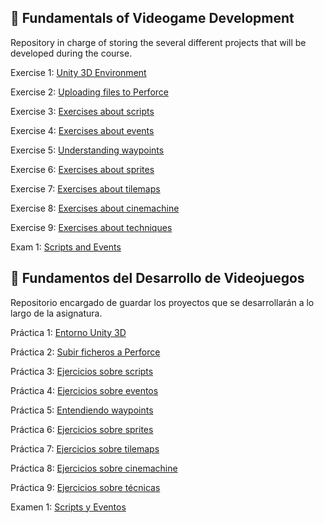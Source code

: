 ## 👾 Fundamentals of Videogame Development
Repository in charge of storing the several different projects that will be developed during the course.

Exercise 1: [Unity 3D Environment](https://github.com/Aitor-Ventura/FDV_P1)

Exercise 2: [Uploading files to Perforce](https://github.com/Aitor-Ventura/FDV_P2)

Exercise 3: [Exercises about scripts](https://github.com/Aitor-Ventura/FDV_EjerciciosScripts)

Exercise 4: [Exercises about events](https://github.com/Aitor-Ventura/FDV_Events)

Exercise 5: [Understanding waypoints](https://github.com/Aitor-Ventura/FDV_Waypoints)

Exercise 6: [Exercises about sprites](https://github.com/Aitor-Ventura/FDV_Sprites)

Exercise 7: [Exercises about tilemaps](https://github.com/Aitor-Ventura/FDV_Tilemaps)

Exercise 8: [Exercises about cinemachine](https://github.com/Aitor-Ventura/FDV_Cinemachine)

Exercise 9: [Exercises about techniques](https://github.com/Aitor-Ventura/FDV_Techniques)

Exam 1: [Scripts and Events](https://github.com/Aitor-Ventura/FDV_Examen1)

## 🤖 Fundamentos del Desarrollo de Videojuegos
Repositorio encargado de guardar los proyectos que se desarrollarán a lo largo de la asignatura.

Práctica 1: [Entorno Unity 3D](https://github.com/Aitor-Ventura/FDV_P1)

Práctica 2: [Subir ficheros a Perforce](https://github.com/Aitor-Ventura/FDV_P2)

Práctica 3: [Ejercicios sobre scripts](https://github.com/Aitor-Ventura/FDV_EjerciciosScripts)

Práctica 4: [Ejercicios sobre eventos](https://github.com/Aitor-Ventura/FDV_Events)

Práctica 5: [Entendiendo waypoints](https://github.com/Aitor-Ventura/FDV_Waypoints)

Práctica 6: [Ejercicios sobre sprites](https://github.com/Aitor-Ventura/FDV_Sprites)

Práctica 7: [Ejercicios sobre tilemaps](https://github.com/Aitor-Ventura/FDV_Tilemaps)

Práctica 8: [Ejercicios sobre cinemachine](https://github.com/Aitor-Ventura/FDV_Cinemachine)

Práctica 9: [Ejercicios sobre técnicas](https://github.com/Aitor-Ventura/FDV_Techniques)

Examen 1: [Scripts y Eventos](https://github.com/Aitor-Ventura/FDV_Examen1)
